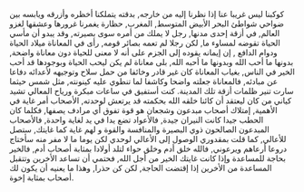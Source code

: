 كوكبنا ليس غريبا عنا إذا نظرنا إليه من خارجه, بدقته يتملكنا أخظره وأزرقه ويابسه بين ضواحي شواطئ البحر الأبيض المتوسط, المغرب, حظارة يغمرنا غرورها وعشقها لغزو العالم, في أزقة إحدى مدنها, رجل لا يملك من أمره سوى بصيرته, وقد يبدو أن مأسي الحياة تقوضه لمساوء ما, لكن رجلا لم تعمه بصائر قومه, رأى في المعاناة ميلاد الحياة ودوام الدافع , إن إيمانه يقوده إلى الجزم على أنه لا معنى للحياة دون معاناة واضحة, بدونها ما أحب الله وبدونها ما أحبه الله, بلى معاناة لم يكن ليحب الحياة وبوجودها قد أحب الخير في الناس, بغياب المعاناة كان غير قادر وخائفا من حمل سلاح وتوجيهه لأعدائه دفاعا عن مبادئه, فالمعاناة جعلته واضحا وكاشفا لما تنطوي عليه كينونته, مثل شمس حيثما سارت تنير ظلمات أزقة تلك المدينة.
كنت أستفيق في ساعات مبكرة ورياح المعالي تشيد كياني من كان ليعتقد أن كائنا خلقه الله بحكمته قد يرتعش لوحدته, الأصحاب أمر غاية في الأهمية, إمتلاك أصحاب مبدعون وشجعان هو قوة تفوق أي مرادف يصفها, فكلما كان الحطب جيدا كانت النيران جيدة, فالأعواد تضع يدا في يد لغاية واحدة, فالأصحاب المبدعون الصالحون ذوي البصيرة والمنافسة والقوة و لهم غاية كما غايتك, ستصل للأعالي, كما قلت بمقدوري الوصول إلى الأعالي لوحدي لكن يوما ما لا مفر منه سأختاج دروعا أرعاهم ويرعوني, فالله خلق أدم وخلق حواء لتلد أولادا بمثابة أصحاب أدم, فالخير بحاجة للمساعدة وإذا كانت غايتك الخير من أجل الله, فحتمي أن تساعد الأخرين وتتقبل المساعدة من الأخرين إذا إقتضت الحاجة, لكن كن حذرا, وهذا ما يعنيه أن يكون لك أصحاب بمثابة إخوة.
